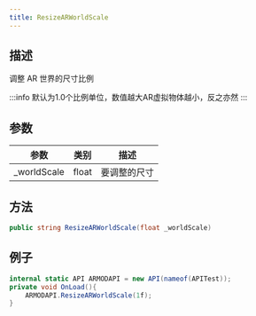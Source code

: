 ```yaml
---
title: ResizeARWorldScale
---
```


## 描述

调整 AR 世界的尺寸比例

:::info
默认为1.0个比例单位，数值越大AR虚拟物体越小，反之亦然
:::


## 参数

| 参数        | 类别  | 描述  |
| ------------ | ----- | ------------ |
| \_worldScale | float | 要调整的尺寸 |

## 方法

```cs
public string ResizeARWorldScale(float _worldScale)
```

## 例子

```cs
internal static API ARMODAPI = new API(nameof(APITest));
private void OnLoad(){
    ARMODAPI.ResizeARWorldScale(1f);
}
```
